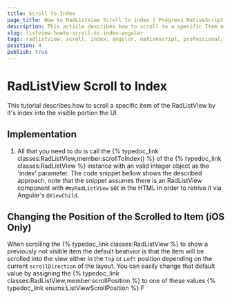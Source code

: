```yaml
---
title: Scroll to Index
page_title: How to RadListView Scroll to index | Progress NativeScript UI Documentation
description: This article describes how to scroll to a specific Item of the RadListView by it's index.
slug: listview-howto-scroll-to-index-angular
tags: radlistview, scroll, index, angular, nativescript, professional, ui
position: 4
publish: true
---
```


# RadListView Scroll to Index

This tutorial describes how to scroll a specific item of the RadListView by it's index into the visible portion the UI.

## Implementation

1. All that you need to do is call the {% typedoc_link classes:RadListView,member:scrollToIndex() %} of the  {% typedoc_link classes:RadListView %} instance with an valid integer object as the 'index' parameter. The code snippet bellow shows the described approach, note that the snippet assumes there is an RadListView component with `#myRadListView` set in the HTML in order to retrive it via Angular's `@ViewChild`.

<snippet id='angular-listview-scroll-to-index'/>

## Changing the Position of the Scrolled to Item (iOS Only)

When scrolling the {% typedoc_link classes:RadListView %} to show a previously not visible item the default beahvior is that the item will be scrolled into the view either in the `Top` or `Left` position depending on the current `scrollDirection` of the layout. You can easily change that default value by assigning the {% typedoc_link classes:RadListView,member:scrollPosition %} to one of these values {% typedoc_link enums:ListViewScrollPosition %}.F
